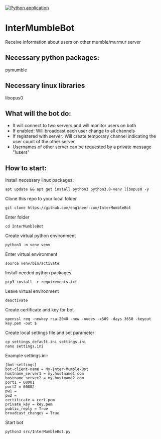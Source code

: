[![Python application](https://github.com/eng1neer-com/InterMumbleBot/actions/workflows/python-app.yml/badge.svg)](https://github.com/eng1neer-com/InterMumbleBot/actions/workflows/python-app.yml)

# InterMumbleBot
Receive information about users on other mumble/murmur server

## Necessary python packages:
pymumble

## Necessary linux libraries
libopus0

## What will the bot do:
- It will connect to two servers and will monitor users on both
- If enabled: Will broadcast each user change to all channels
- If registered with server: Will create temporary channel indicating the user count of the other server
- Usernames of other server can be requested by a private message "!users"

## How to start:
Install necessary linux packages:
```
apt update && apt get install python3 python3.8-venv libopus0 -y
```
Clone this repo to your local folder
```
git clone https://github.com/eng1neer-com/InterMumbleBot
```
Enter folder
```
cd InterMumbleBot
```
Create virtual python environment
```
python3 -m venv venv
```
Enter virtual environment
```
source venv/bin/activate
```
Install needed python packages
```
pip3 install -r requirements.txt
```
Leave virtual environment
```
deactivate
```
Create certificate and key for bot
```
openssl req -newkey rsa:2048 -new -nodes -x509 -days 3650 -keyout key.pem -out $
```
Create local settings file and set parameter
```
cp settings_default.ini settings.ini
nano settings.ini
```
Example settings.ini:
```
[bot-settings]
bot-client-name = My-Inter-Mumble-Bot
hostname_server1 = my.hostname1.com
hostname_server2 = my.hostname2.com
port1 = 60001
port2 = 60002
pw1 =
pw2 =
certificate = cert.pem
private_key = key.pem
public_reply = True
broadcast_changes = True
```
Start bot
```
python3 src/InterMumbleBot.py
```

